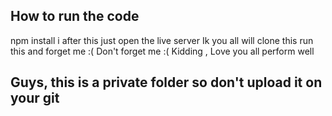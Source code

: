 ## How to run the code
npm install i
after this just open the live server
Ik you all will clone this run this and forget me :(
Don't forget me :(
Kidding , Love you all perform well
## Guys, this is a private folder so don't upload it on your git
